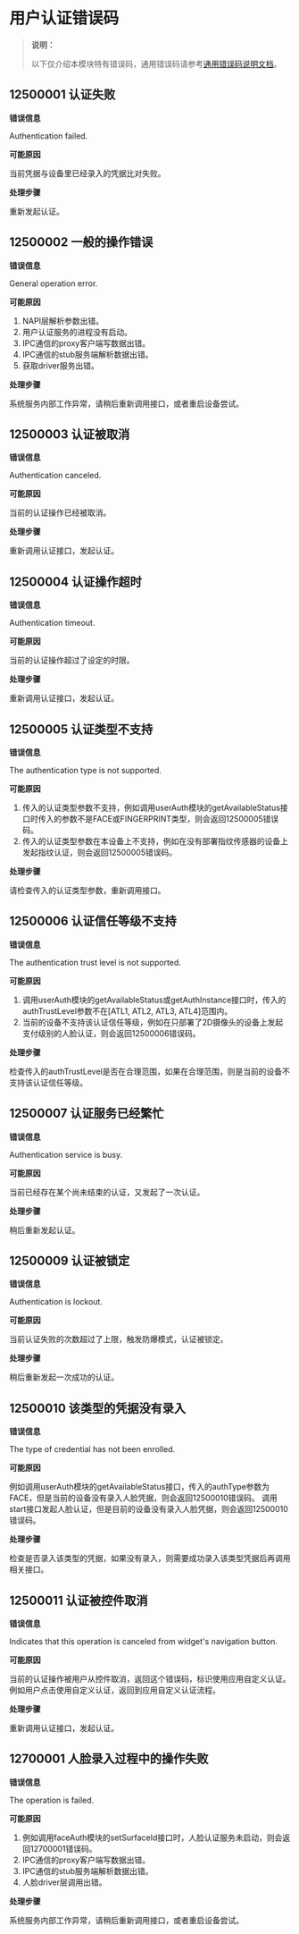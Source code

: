 # 用户认证错误码

> **说明：**
>
> 以下仅介绍本模块特有错误码，通用错误码请参考[通用错误码说明文档](errorcode-universal.md)。

## 12500001 认证失败

**错误信息**

Authentication failed.

**可能原因**

当前凭据与设备里已经录入的凭据比对失败。

**处理步骤**

重新发起认证。

## 12500002 一般的操作错误

**错误信息**

General operation error.

**可能原因**

1. NAPI层解析参数出错。
2. 用户认证服务的进程没有启动。
3. IPC通信的proxy客户端写数据出错。
4. IPC通信的stub服务端解析数据出错。
5. 获取driver服务出错。

**处理步骤**

系统服务内部工作异常，请稍后重新调用接口，或者重启设备尝试。

## 12500003 认证被取消

**错误信息**

Authentication canceled.

**可能原因**

当前的认证操作已经被取消。

**处理步骤**

重新调用认证接口，发起认证。

## 12500004 认证操作超时

**错误信息**

Authentication timeout.

**可能原因**

当前的认证操作超过了设定的时限。

**处理步骤**

重新调用认证接口，发起认证。

## 12500005 认证类型不支持

**错误信息**

The authentication type is not supported.

**可能原因**

1. 传入的认证类型参数不支持，例如调用userAuth模块的getAvailableStatus接口时传入的参数不是FACE或FINGERPRINT类型，则会返回12500005错误码。
2. 传入的认证类型参数在本设备上不支持，例如在没有部署指纹传感器的设备上发起指纹认证，则会返回12500005错误码。

**处理步骤**

请检查传入的认证类型参数，重新调用接口。

## 12500006 认证信任等级不支持

**错误信息**

The authentication trust level is not supported.

**可能原因**

1. 调用userAuth模块的getAvailableStatus或getAuthInstance接口时，传入的authTrustLevel参数不在[ATL1, ATL2, ATL3, ATL4]范围内。
2. 当前的设备不支持该认证信任等级，例如在只部署了2D摄像头的设备上发起支付级别的人脸认证，则会返回12500006错误码。

**处理步骤**

检查传入的authTrustLevel是否在合理范围，如果在合理范围，则是当前的设备不支持该认证信任等级。

## 12500007 认证服务已经繁忙

**错误信息**

Authentication service is busy.

**可能原因**

当前已经存在某个尚未结束的认证，又发起了一次认证。

**处理步骤**

稍后重新发起认证。

## 12500009 认证被锁定

**错误信息**

Authentication is lockout.

**可能原因**

当前认证失败的次数超过了上限，触发防爆模式，认证被锁定。

**处理步骤**

稍后重新发起一次成功的认证。

## 12500010 该类型的凭据没有录入

**错误信息**

The type of credential has not been enrolled.

**可能原因**

例如调用userAuth模块的getAvailableStatus接口，传入的authType参数为FACE，但是当前的设备没有录入人脸凭据，则会返回12500010错误码。
调用start接口发起人脸认证，但是目前的设备没有录入人脸凭据，则会返回12500010错误码。

**处理步骤**

检查是否录入该类型的凭据，如果没有录入，则需要成功录入该类型凭据后再调用相关接口。

## 12500011 认证被控件取消

**错误信息**

Indicates that this operation is canceled from widget's navigation button.

**可能原因**

当前的认证操作被用户从控件取消，返回这个错误码，标识使用应用自定义认证。例如用户点击使用自定义认证，返回到应用自定义认证流程。

**处理步骤**

重新调用认证接口，发起认证。
## 12700001 人脸录入过程中的操作失败

**错误信息**

The operation is failed.

**可能原因**

1. 例如调用faceAuth模块的setSurfaceId接口时，人脸认证服务未启动，则会返回12700001错误码。
2. IPC通信的proxy客户端写数据出错。
3. IPC通信的stub服务端解析数据出错。
4. 人脸driver层调用出错。

**处理步骤**

系统服务内部工作异常，请稍后重新调用接口，或者重启设备尝试。
